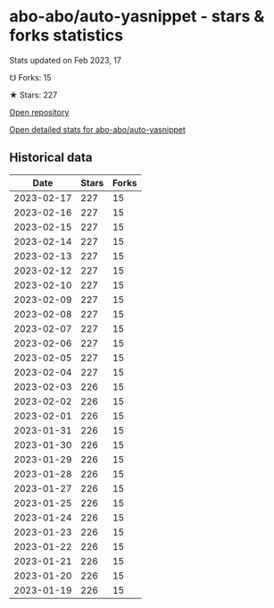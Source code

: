 # abo-abo/auto-yasnippet - stars & forks statistics

Stats updated on Feb 2023, 17

☋ Forks: 15

★ Stars: 227

[Open repository](https://github.com/abo-abo/auto-yasnippet)

[Open detailed stats for abo-abo/auto-yasnippet](https://reviewgithub.com/rep/abo-abo/auto-yasnippet)

## Historical data
| Date | Stars | Forks |
|------|-------|-------|
| 2023-02-17 | 227 | 15 | 
| 2023-02-16 | 227 | 15 | 
| 2023-02-15 | 227 | 15 | 
| 2023-02-14 | 227 | 15 | 
| 2023-02-13 | 227 | 15 | 
| 2023-02-12 | 227 | 15 | 
| 2023-02-10 | 227 | 15 | 
| 2023-02-09 | 227 | 15 | 
| 2023-02-08 | 227 | 15 | 
| 2023-02-07 | 227 | 15 | 
| 2023-02-06 | 227 | 15 | 
| 2023-02-05 | 227 | 15 | 
| 2023-02-04 | 227 | 15 | 
| 2023-02-03 | 226 | 15 | 
| 2023-02-02 | 226 | 15 | 
| 2023-02-01 | 226 | 15 | 
| 2023-01-31 | 226 | 15 | 
| 2023-01-30 | 226 | 15 | 
| 2023-01-29 | 226 | 15 | 
| 2023-01-28 | 226 | 15 | 
| 2023-01-27 | 226 | 15 | 
| 2023-01-25 | 226 | 15 | 
| 2023-01-24 | 226 | 15 | 
| 2023-01-23 | 226 | 15 | 
| 2023-01-22 | 226 | 15 | 
| 2023-01-21 | 226 | 15 | 
| 2023-01-20 | 226 | 15 | 
| 2023-01-19 | 226 | 15 | 

